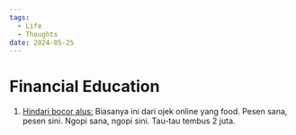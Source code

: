 ```yaml
---
tags:
  - Life
  - Thoughts
date: 2024-05-25
---
```


# Financial Education

1. <ins>Hindari bocor alus:</ins> Biasanya ini dari ojek online yang food. Pesen sana, pesen sini. Ngopi sana, ngopi sini. Tau-tau tembus 2 juta.


